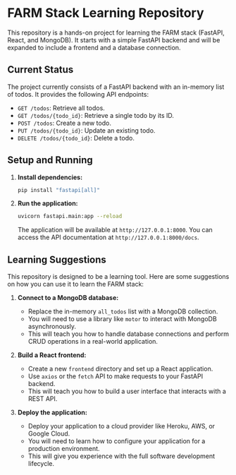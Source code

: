 # FARM Stack Learning Repository

This repository is a hands-on project for learning the FARM stack (FastAPI, React, and MongoDB). It starts with a simple FastAPI backend and will be expanded to include a frontend and a database connection.

## Current Status

The project currently consists of a FastAPI backend with an in-memory list of todos. It provides the following API endpoints:

*   `GET /todos`: Retrieve all todos.
*   `GET /todos/{todo_id}`: Retrieve a single todo by its ID.
*   `POST /todos`: Create a new todo.
*   `PUT /todos/{todo_id}`: Update an existing todo.
*   `DELETE /todos/{todo_id}`: Delete a todo.

## Setup and Running

1.  **Install dependencies:**

    ```bash
    pip install "fastapi[all]"
    ```

2.  **Run the application:**

    ```bash
    uvicorn fastapi.main:app --reload
    ```

    The application will be available at `http://127.0.0.1:8000`. You can access the API documentation at `http://127.0.0.1:8000/docs`.

## Learning Suggestions

This repository is designed to be a learning tool. Here are some suggestions on how you can use it to learn the FARM stack:

1.  **Connect to a MongoDB database:**
    *   Replace the in-memory `all_todos` list with a MongoDB collection.
    *   You will need to use a library like `motor` to interact with MongoDB asynchronously.
    *   This will teach you how to handle database connections and perform CRUD operations in a real-world application.

2.  **Build a React frontend:**
    *   Create a new `frontend` directory and set up a React application.
    *   Use `axios` or the `fetch` API to make requests to your FastAPI backend.
    *   This will teach you how to build a user interface that interacts with a REST API.

3.  **Deploy the application:**
    *   Deploy your application to a cloud provider like Heroku, AWS, or Google Cloud.
    *   You will need to learn how to configure your application for a production environment.
    *   This will give you experience with the full software development lifecycle.
